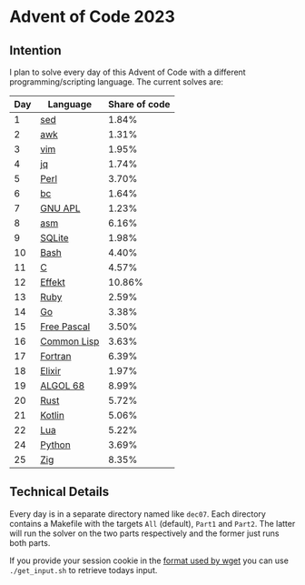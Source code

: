 # Advent of Code 2023

## Intention

I plan to solve every day of this Advent of Code with a different programming/scripting language. The current solves are:

| Day | Language                                                              | Share of code |
| --- | --------------------------------------------------------------------- | ------------- |
| 1   | [sed](https://www.gnu.org/software/sed/manual/sed.html)               | 1.84%         |
| 2   | [awk](https://www.gnu.org/software/gawk/manual/gawk.html)             | 1.31%         |
| 3   | [vim](https://www.vim.org/)                                           | 1.95%         |
| 4   | [jq](https://jqlang.github.io/jq/)                                    | 1.74%         |
| 5   | [Perl](https://www.perl.org/)                                         | 3.70%         |
| 6   | [bc](https://www.gnu.org/software/bc/manual/html_chapter/bc_toc.html) | 1.64%         |
| 7   | [GNU APL](https://www.gnu.org/software/apl/)                          | 1.23%         |
| 8   | [asm](https://en.wikipedia.org/wiki/Assembly_language)                | 6.16%         |
| 9   | [SQLite](https://www.sqlite.org/docs.html)                            | 1.98%         |
| 10  | [Bash](https://www.gnu.org/software/bash/manual/html_node/index.html) | 4.40%         |
| 11  | [C](https://www.open-std.org/jtc1/sc22/wg14/)                         | 4.57%         |
| 12  | [Effekt](https://effekt-lang.org/)                                    | 10.86%        |
| 13  | [Ruby](https://www.ruby-lang.org/en/)                                 | 2.59%         |
| 14  | [Go](https://go.dev/)                                                 | 3.38%         |
| 15  | [Free Pascal](https://www.freepascal.org/)                            | 3.50%         |
| 16  | [Common Lisp](https://lisp-lang.org/)                                 | 3.63%         |
| 17  | [Fortran](https://fortran-lang.org/)                                  | 6.39%         |
| 18  | [Elixir](https://elixir-lang.org/docs.html)                           | 1.97%         |
| 19  | [ALGOL 68](https://en.wikipedia.org/wiki/ALGOL_68)                    | 8.99%         |
| 20  | [Rust](https://www.rust-lang.org/)                                    | 5.72%         |
| 21  | [Kotlin](https://kotlinlang.org/)                                     | 5.06%         |
| 22  | [Lua](https://lua.org/docs.html)                                      | 5.22%         |
| 24  | [Python](https://docs.python.org/3/)                                  | 3.69%         |
| 25  | [Zig](https://ziglang.org/)                                           | 8.35%         |

## Technical Details

Every day is in a separate directory named like `dec07`. Each directory contains a Makefile with the targets `All` (default), `Part1` and `Part2`. The latter will run the solver on the two parts respectively and the former just runs both parts.

If you provide your session cookie in the [format used by wget](https://unix.stackexchange.com/questions/36531/format-of-cookies-when-using-wget) you can use `./get_input.sh` to retrieve todays input.
